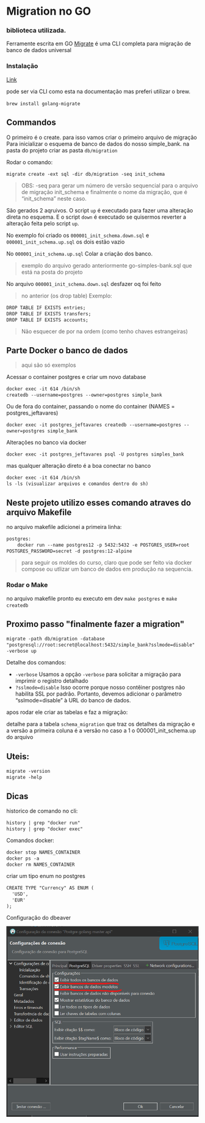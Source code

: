 # Migration no GO

### biblioteca utilizada.

Ferramente escrita em GO [Migrate](https://github.com/golang-migrate/migrate) é uma CLI completa para migração de banco de dados universal

### Instalação

[Link](https://github.com/golang-migrate/migrate/tree/master/cmd/migrate)

pode ser via CLI como esta na documentação mas preferi utilizar o brew.

`brew install golang-migrate`

## Commandos

O primeiro é o create.
para isso vamos criar o primeiro arquivo de migração
Para inicializar o esquema de banco de dados do nosso simple_bank.
na pasta do projeto criar as pasta `db/migration`

Rodar o comando:

```
migrate create -ext sql -dir db/migration -seq init_schema
```

> OBS: -seq para gerar um número de versão sequencial para o arquivo de migração init_schema e finalmente o nome da migração, que é “init_schema” neste caso.

São gerados 2 aqruivos. O script `up` é executado para fazer uma alteração direta no esquema. E o script `down` é executado se quisermos reverter a alteração feita pelo script `up`.

No exemplo foi criado os `000001_init_schema.down.sql` e `000001_init_schema.up.sql` os dois estão vazio

No `000001_init_schema.up.sql` Colar a criação dos banco.

> exemplo do arquivo gerado anteriormente go-simples-bank.sql que está na posta do projeto

No arquivo `000001_init_schema.down.sql` desfazer oq foi feito

> no anterior (os drop table) Exemplo:

```
DROP TABLE IF EXISTS entries;
DROP TABLE IF EXISTS transfers;
DROP TABLE IF EXISTS accounts;
```

> Não esquecer de por na ordem (como tenho chaves estrangeiras)

## Parte Docker o banco de dados

> aqui são só exemplos

Acessar o container postgres e criar um novo database

```
docker exec -it 614 /bin/sh
createdb --username=postgres --owner=postgres simple_bank
```

Ou de fora do container, passando o nome do container (NAMES = postgres_jeftavares)

```
docker exec -it postgres_jeftavares createdb --username=postgres --owner=postgres simple_bank
```

Alterações no banco via docker

```
docker exec -it postgres_jeftavares psql -U postgres simples_bank
```

mas qualquer alteração direto é a boa conectar no banco

```
docker exec -it 614 /bin/sh
ls -ls (visualizar arquivos e comandos dentro do sh)
```

## Neste projeto utilizo esses comando atraves do arquivo Makefile

no arquivo makefile adicionei a primeira linha:

```
postgres:
	docker run --name postgres12 -p 5432:5432 -e POSTGRES_USER=root POSTGRES_PASSWORD=secret -d postgres:12-alpine
```

> para seguir os moldes do curso, claro que pode ser feito via docker compose ou utlizar um banco de dados em produção na sequencia.

### Rodar o Make

no arquivo makefile pronto eu executo em dev
`make postgres`
e
`make createdb`

## Proximo passo "finalmente fazer a migration"

```
migrate -path db/migration -database "postgresql://root:secret@localhost:5432/simple_bank?sslmode=disable" -verbose up
```

Detalhe dos comandos:

- `-verbose` Usamos a opção `-verbose` para solicitar a migração para imprimir o registro detalhado
- `?sslmode=disable` Isso ocorre porque nosso contêiner postgres não habilita SSL por padrão. Portanto, devemos adicionar o parâmetro “sslmode=disable” à URL do banco de dados.

apos rodar ele criar as tabelas e faz a migração:

detalhe para a tabela `schema_migration` que traz os detalhes da migração e a versão a primeira coluna é a versão no caso a 1 o 000001_init_schema.up do arquivo

## Uteis:

```
migrate -version
migrate -help
```

## Dicas

historico de comando no cli:

```
history | grep "docker run"
history | grep "docker exec"
```

Comandos docker:

```
docker stop NAMES_CONTAINER
docker ps -a
docker rm NAMES_CONTAINER
```

criar um tipo enum no postgres

```
CREATE TYPE "Currency" AS ENUM (
  'USD',
  'EUR'
);

```

Configuração do dbeaver

![Config](img/dbaver%20conexao%20banco%20pg.png)
